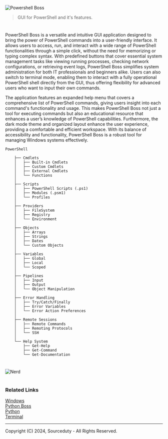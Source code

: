 ![Powershell Boss](https://github.com/user-attachments/assets/414a1330-b1c5-4e42-a401-42a18def96ff)

> GUI for PowerShell and it's features.
#

PowerShell Boss is a versatile and intuitive GUI application designed to bring the power of PowerShell commands into a user-friendly interface. It allows users to access, run, and interact with a wide range of PowerShell functionalities through a simple click, without the need for memorizing or typing complex syntax. With predefined buttons that cover essential system management tasks like viewing running processes, checking network configurations, or retrieving event logs, PowerShell Boss simplifies system administration for both IT professionals and beginners alike. Users can also switch to terminal mode, enabling them to interact with a fully operational PowerShell shell directly from the GUI, thus offering flexibility for advanced users who want to input their own commands.

The application features an expanded help menu that covers a comprehensive list of PowerShell commands, giving users insight into each command's functionality and usage. This makes PowerShell Boss not just a tool for executing commands but also an educational resource that enhances a user’s knowledge of PowerShell capabilities. Furthermore, the dark mode theme and organized layout enhance the user experience, providing a comfortable and efficient workspace. With its balance of accessibility and functionality, PowerShell Boss is a robust tool for managing Windows systems effectively.

```
PowerShell

    ├── Cmdlets
    │   ├── Built-in Cmdlets
    │   ├── Custom Cmdlets
    │   ├── External Cmdlets
    │   └── Functions
    │
    ├── Scripts
    │   ├── PowerShell Scripts (.ps1)
    │   ├── Modules (.psm1)
    │   └── Profiles
    │
    ├── Providers
    │   ├── FileSystem
    │   ├── Registry
    │   └── Environment
    │
    ├── Objects
    │   ├── Arrays
    │   ├── Strings
    │   ├── Dates
    │   └── Custom Objects
    │
    ├── Variables
    │   ├── Global
    │   ├── Local
    │   └── Scoped
    │
    ├── Pipelines
    │   ├── Input
    │   ├── Output
    │   └── Object Manipulation
    │
    ├── Error Handling
    │   ├── Try/Catch/Finally
    │   ├── Error Variables
    │   └── Error Action Preferences
    │
    ├── Remote Sessions
    │   ├── Remote Commands
    │   ├── Remoting Protocols
    │   └── SSH
    │
    └── Help System
        ├── Get-Help
        ├── Get-Command
        └── Get-Documentation
```

#
![Nerd](https://github.com/user-attachments/assets/11142447-b712-426c-be36-6961c3676e96)

#
### Related Links

[Windows](https://github.com/sourceduty/Windows)
<br>
[Python Boss](https://github.com/sourceduty/Python_Boss)
<br>
[Python](https://github.com/sourceduty/Python)
<br>
[Terminal](https://github.com/sourceduty/Terminal)

***
Copyright (C) 2024, Sourceduty - All Rights Reserved.
